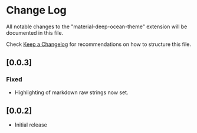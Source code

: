 # Change Log

All notable changes to the "material-deep-ocean-theme" extension will be
documented in this file.

Check [Keep a Changelog](http://keepachangelog.com/) for recommendations on how
to structure this file.

## [0.0.3]

### Fixed

- Highlighting of markdown raw strings now set.

## [0.0.2]

- Initial release
